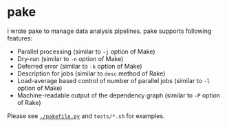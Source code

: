 # pake

I wrote pake to manage data analysis pipelines.
pake supports following features:

- Parallel processing (similar to `-j` option of Make)
- Dry-run (similar to `-n` option of Make)
- Deferred error (similar to `-k` option of Make)
- Description for jobs (similar to `desc` method of Rake)
- Load-average based control of number of parallel jobs (similar to `-l` option of Make)
- Machine-readable output of the dependency graph (similar to `-P` option of Rake)

Please see [`./pakefile.py`](./pakefile.py) and `tests/*.sh` for examples.
